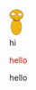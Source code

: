 <img src="leaf.svg" width="25"/>
<link rel="stylesheet" href="./a.css">



<div id = 'div'>hi</div>



<p style = 'color: red'>hello</p>
hello
